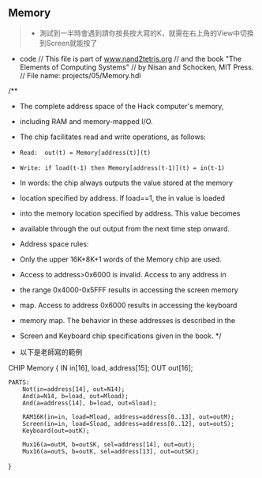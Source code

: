 ## Memory
>* 測試到一半時會遇到請你按長按大寫的K，就需在右上角的View中切換到Screen就能按了

* code
// This file is part of www.nand2tetris.org
// and the book "The Elements of Computing Systems"
// by Nisan and Schocken, MIT Press.
// File name: projects/05/Memory.hdl

/**
 * The complete address space of the Hack computer's memory,
 * including RAM and memory-mapped I/O. 
 * The chip facilitates read and write operations, as follows:
 *     Read:  out(t) = Memory[address(t)](t)
 *     Write: if load(t-1) then Memory[address(t-1)](t) = in(t-1)
 * In words: the chip always outputs the value stored at the memory 
 * location specified by address. If load==1, the in value is loaded 
 * into the memory location specified by address. This value becomes 
 * available through the out output from the next time step onward.
 * Address space rules:
 * Only the upper 16K+8K+1 words of the Memory chip are used. 
 * Access to address>0x6000 is invalid. Access to any address in 
 * the range 0x4000-0x5FFF results in accessing the screen memory 
 * map. Access to address 0x6000 results in accessing the keyboard 
 * memory map. The behavior in these addresses is described in the 
 * Screen and Keyboard chip specifications given in the book.
 */

* 以下是老師寫的範例

CHIP Memory {
    IN in[16], load, address[15];
    OUT out[16];

    PARTS:
		Not(in=address[14], out=N14);
		And(a=N14, b=load, out=Mload);
		And(a=address[14], b=load, out=Sload);
		
		RAM16K(in=in, load=Mload, address=address[0..13], out=outM);
		Screen(in=in, load=Sload, address=address[0..12], out=outS);
		Keyboard(out=outK);
		
		Mux16(a=outM, b=outSK, sel=address[14], out=out);
		Mux16(a=outS, b=outK, sel=address[13], out=outSK);
}

